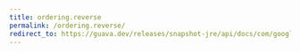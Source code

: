 ```yaml
---
title: ordering.reverse
permalink: /ordering.reverse/
redirect_to: https://guava.dev/releases/snapshot-jre/api/docs/com/google/common/collect/Ordering.html#reverse--
---
```

